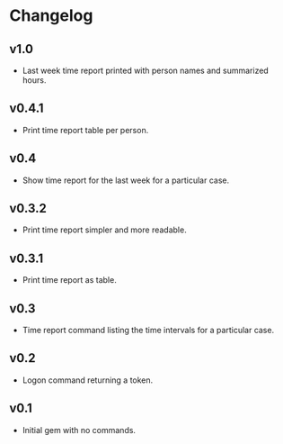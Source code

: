 # Changelog

## v1.0
- Last week time report printed with person names and summarized hours.

## v0.4.1
- Print time report table per person.

## v0.4
- Show time report for the last week for a particular case.

## v0.3.2
- Print time report simpler and more readable.

## v0.3.1
- Print time report as table.

## v0.3
- Time report command listing the time intervals for a particular case.

## v0.2
- Logon command returning a token.

## v0.1
- Initial gem with no commands.
